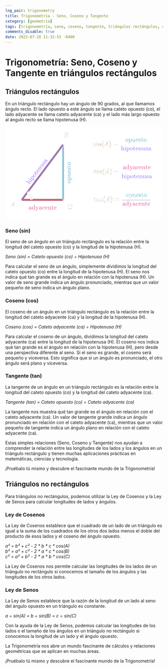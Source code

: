 ```yaml
---
lng_pair: trigonometry
title: Trigonometría - Seno, Coseno y Tangente
category: [geometría]
tags: [trigonometría, seno, coseno, tangente, triángulos rectángulos, cálculos-geométricos]
comments_disable: true
date: 2023-07-28 11:32:53 -0400
---
```


# Trigonometría: Seno, Coseno y Tangente en triángulos rectángulos

## Triángulos rectángulos
En un triángulo rectángulo hay un ángulo de 90 grados, al que llamamos ángulo recto. El lado opuesto a este ángulo se llama cateto opuesto (co), el lado adyacente se llama cateto adyacente (ca) y el lado más largo opuesto al ángulo recto se llama hipotenusa (H).

![Desktop View](/assets/img/posts/es/trig.png)

### Seno (sin)
El seno de un ángulo en un triángulo rectángulo es la relación entre la longitud del cateto opuesto (co) y la longitud de la hipotenusa (H).

*Seno (sin) = Cateto opuesto (co) ÷ Hipotenusa (H)*

Para calcular el seno de un ángulo, simplemente dividimos la longitud del cateto opuesto (co) entre la longitud de la hipotenusa (H). El seno nos indica qué tan grande es el ángulo en relación con la hipotenusa (H). Un valor de seno grande indica un ángulo pronunciado, mientras que un valor pequeño de seno indica un ángulo plano.

### Coseno (cos)
El coseno de un ángulo en un triángulo rectángulo es la relación entre la longitud del cateto adyacente (ca) y la longitud de la hipotenusa (H).

*Coseno (cos) = Cateto adyacente (ca) ÷ Hipotenusa (H)*

Para calcular el coseno de un ángulo, dividimos la longitud del cateto adyacente (ca) entre la longitud de la hipotenusa (H). El coseno nos indica qué tan grande es el ángulo en relación con la hipotenusa (H), pero desde una perspectiva diferente al seno. Si el seno es grande, el coseno será pequeño y viceversa. Esto significa que si un ángulo es pronunciado, el otro ángulo será plano y viceversa.

### Tangente (tan)
La tangente de un ángulo en un triángulo rectángulo es la relación entre la longitud del cateto opuesto (co) y la longitud del cateto adyacente (ca).

*Tangente (tan) = Cateto opuesto (co) ÷ Cateto adyacente (ca)*

La tangente nos muestra qué tan grande es el ángulo en relación con el cateto adyacente (ca). Un valor de tangente grande indica un ángulo pronunciado en relación con el cateto adyacente (ca), mientras que un valor pequeño de tangente indica un ángulo plano en relación con el cateto adyacente (ca).

Estas simples relaciones (Seno, Coseno y Tangente) nos ayudan a comprender la relación entre las longitudes de los lados y los ángulos en un triángulo rectángulo y tienen muchas aplicaciones prácticas en matemáticas, ciencias y tecnología.

¡Pruébalo tú mismo y descubre el fascinante mundo de la Trigonometría!

## Triángulos no rectángulos
Para triángulos no rectángulos, podemos utilizar la Ley de Cosenos y la Ley de Senos para calcular longitudes de lados y ángulos.

### Ley de Cosenos
La Ley de Cosenos establece que el cuadrado de un lado de un triángulo es igual a la suma de los cuadrados de los otros dos lados menos el doble del producto de esos lados y el coseno del ángulo opuesto.

*a² = b² + c² - 2 * b * c * cos(A)*<br>
*b² = a² + c² - 2 * a * c * cos(B)*<br>
*c² = a² + b² - 2 * a * b * cos(C)*

La Ley de Cosenos nos permite calcular las longitudes de los lados de un triángulo no rectángulo si conocemos el tamaño de los ángulos y las longitudes de los otros lados.

### Ley de Senos
La Ley de Senos establece que la razón de la longitud de un lado al seno del ángulo opuesto en un triángulo es constante.

*a ÷ sin(A) = b ÷ sin(B) = c ÷ sin(C)*

Con la ayuda de la Ley de Senos, podemos calcular las longitudes de los lados o el tamaño de los ángulos en un triángulo no rectángulo si conocemos la longitud de un lado y el ángulo opuesto.

La Trigonometría nos abre un mundo fascinante de cálculos y relaciones geométricas que se aplican en muchas áreas.

¡Pruébalo tú mismo y descubre el fascinante mundo de la Trigonometría!